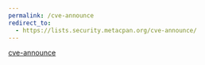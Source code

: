 ```yaml
---
permalink: /cve-announce
redirect_to:
  - https://lists.security.metacpan.org/cve-announce/
---
```

[cve-announce](https://lists.security.metacpan.org/cve-announce/)
